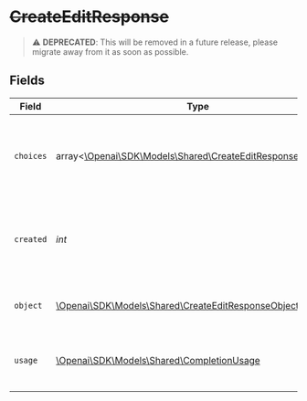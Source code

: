 # ~~CreateEditResponse~~

> :warning: **DEPRECATED**: This will be removed in a future release, please migrate away from it as soon as possible.


## Fields

| Field                                                                                                          | Type                                                                                                           | Required                                                                                                       | Description                                                                                                    |
| -------------------------------------------------------------------------------------------------------------- | -------------------------------------------------------------------------------------------------------------- | -------------------------------------------------------------------------------------------------------------- | -------------------------------------------------------------------------------------------------------------- |
| `choices`                                                                                                      | array<[\Openai\SDK\Models\Shared\CreateEditResponseChoices](../../Models/Shared/CreateEditResponseChoices.md)> | :heavy_check_mark:                                                                                             | A list of edit choices. Can be more than one if `n` is greater than 1.                                         |
| `created`                                                                                                      | *int*                                                                                                          | :heavy_check_mark:                                                                                             | The Unix timestamp (in seconds) of when the edit was created.                                                  |
| `object`                                                                                                       | [\Openai\SDK\Models\Shared\CreateEditResponseObject](../../Models/Shared/CreateEditResponseObject.md)          | :heavy_check_mark:                                                                                             | The object type, which is always `edit`.                                                                       |
| `usage`                                                                                                        | [\Openai\SDK\Models\Shared\CompletionUsage](../../Models/Shared/CompletionUsage.md)                            | :heavy_check_mark:                                                                                             | Usage statistics for the completion request.                                                                   |